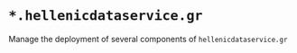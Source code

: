 # `*.hellenicdataservice.gr`

Manage the deployment of several components of `hellenicdataservice.gr`


